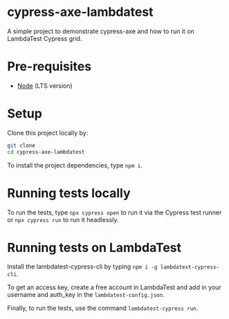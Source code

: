 # cypress-axe-lambdatest

A simple project to demonstrate cypress-axe and how to run it on LambdaTest Cypress grid.

# Pre-requisites

- [Node](https://nodejs.org/en/download/) (LTS version)

# Setup

Clone this project locally by:

```bash
git clone
cd cypress-axe-lambdatest
```

To install the project dependencies, type `npm i`.

# Running tests locally

To run the tests, type `npx cypress open` to run it via the Cypress test runner or `npx cypress run` to run it headlessly.

# Running tests on LambdaTest

Install the lambdatest-cypress-cli by typing `npm i -g lambdatest-cypress-cli`.

To get an access key, create a free account in LambdaTest and add in your username and auth_key in the `lambdatest-config.json`.

Finally, to run the tests, use the command `lambdatest-cypress run`.
